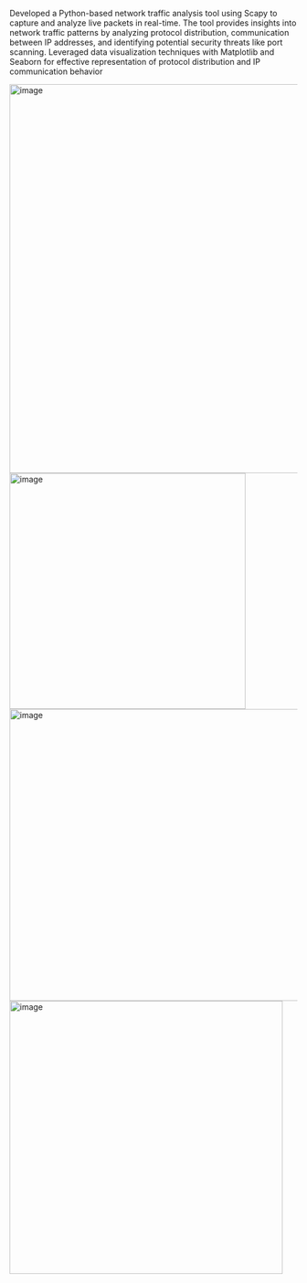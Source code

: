 Developed a Python-based network traffic analysis tool using Scapy to capture and analyze live packets in real-time. The tool provides insights into network traffic patterns by analyzing protocol distribution, communication between IP addresses, and identifying potential security threats like port scanning. Leveraged data visualization techniques with Matplotlib and Seaborn for effective representation of protocol distribution and IP communication behavior

<img width="681" alt="image" src="https://github.com/user-attachments/assets/1815ef26-9da5-4079-8812-59e6731d9af2">
<img width="413" alt="image" src="https://github.com/user-attachments/assets/d6302853-e4b5-44cd-8959-a0c75d008f64">
<img width="511" alt="image" src="https://github.com/user-attachments/assets/d732e8fd-cdc2-4698-ab53-8ca6660a61de">
<img width="478" alt="image" src="https://github.com/user-attachments/assets/134b362d-8cb1-4a03-bf92-31da0e8c7275">


